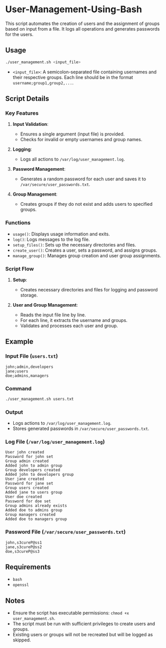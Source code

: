 # User-Management-Using-Bash

This script automates the creation of users and the assignment of groups based on input from a file. It logs all operations and generates passwords for the users.

## Usage

```bash
./user_management.sh <input_file>
```

- `<input_file>`: A semicolon-separated file containing usernames and their respective groups. Each line should be in the format `username;group1,group2,...`.

## Script Details

### Key Features

1. **Input Validation**:
   - Ensures a single argument (input file) is provided.
   - Checks for invalid or empty usernames and group names.
   
2. **Logging**:
   - Logs all actions to `/var/log/user_management.log`.

3. **Password Management**:
   - Generates a random password for each user and saves it to `/var/secure/user_passwords.txt`.

4. **Group Management**:
   - Creates groups if they do not exist and adds users to specified groups.

### Functions

- `usage()`: Displays usage information and exits.
- `log()`: Logs messages to the log file.
- `setup_files()`: Sets up the necessary directories and files.
- `create_user()`: Creates a user, sets a password, and assigns groups.
- `manage_group()`: Manages group creation and user group assignments.

### Script Flow

1. **Setup**:
   - Creates necessary directories and files for logging and password storage.
   
2. **User and Group Management**:
   - Reads the input file line by line.
   - For each line, it extracts the username and groups.
   - Validates and processes each user and group.

## Example

### Input File (`users.txt`)

```
john;admin,developers
jane;users
doe;admins,managers
```

### Command

```bash
./user_management.sh users.txt
```

### Output

- Logs actions to `/var/log/user_management.log`.
- Stores generated passwords in `/var/secure/user_passwords.txt`.

### Log File (`/var/log/user_management.log`)

```
User john created
Password for john set
Group admin created
Added john to admin group
Group developers created
Added john to developers group
User jane created
Password for jane set
Group users created
Added jane to users group
User doe created
Password for doe set
Group admins already exists
Added doe to admins group
Group managers created
Added doe to managers group
```

### Password File (`/var/secure/user_passwords.txt`)

```
john,s3cureP@ss1
jane,s3cureP@ss2
doe,s3cureP@ss3
```

## Requirements

- `bash`
- `openssl`

## Notes

- Ensure the script has executable permissions: `chmod +x user_management.sh`.
- The script must be run with sufficient privileges to create users and groups.
- Existing users or groups will not be recreated but will be logged as skipped.
